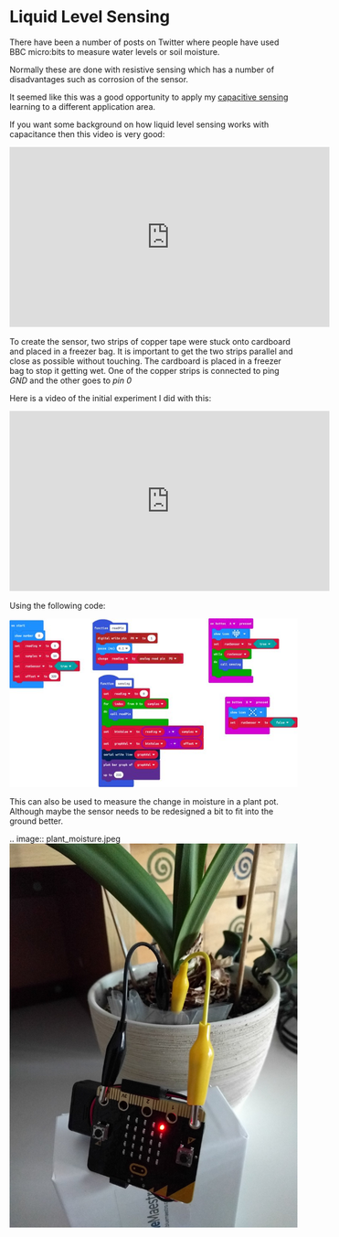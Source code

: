 Liquid Level Sensing
====================

There have been a number of posts on Twitter where people have used
BBC micro:bits to measure water levels or soil moisture.

Normally these are done with resistive sensing which has a number of
disadvantages such as corrosion of the sensor.

It seemed like this was a good opportunity to apply my 
[capacitive sensing](./microbit_touch.md) 
learning to a different application area.

If you want some background on how liquid level sensing works with
capacitance then this video is very good:

<iframe width="560" height="315" src="https://www.youtube.com/embed/0du-QU1Q0T4" frameborder="0" allow="accelerometer; encrypted-media; gyroscope; picture-in-picture" allowfullscreen> </iframe>

To create the sensor, two strips of copper tape were stuck onto cardboard
and placed in a freezer bag.
It is important to get the two strips parallel and close as possible
without touching.
The cardboard is placed in a freezer bag to stop it getting wet.
One of the copper strips is connected to ping *GND* and the other
goes to *pin 0*

Here is a video of the initial experiment I did with this:

<iframe width="560" height="315" src="https://www.youtube.com/embed/8eb3Hkf0lko" frameborder="0" allow="accelerometer; encrypted-media; gyroscope; picture-in-picture" allowfullscreen> </iframe>

Using the following code:

![micro:bit code for level sensing](../asset/microbit_level_sensor/level_sensor_code.jpeg)


This can also be used to measure the change in moisture in a plant pot.
Although maybe the sensor needs to be redesigned a bit to fit into
the ground better.

.. image:: plant_moisture.jpeg
![micro:bit measure moisture of soil in plant pot](../asset/microbit_level_sensor/plant_moisture.jpeg)

